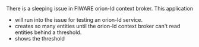 There is a sleeping issue in FIWARE orion-ld context broker.
This application 
* will run into the issue for testing an orion-ld service.
* creates so many entities until the orion-ld context broker can't read entities behind a threshold.
* shows the threshold

